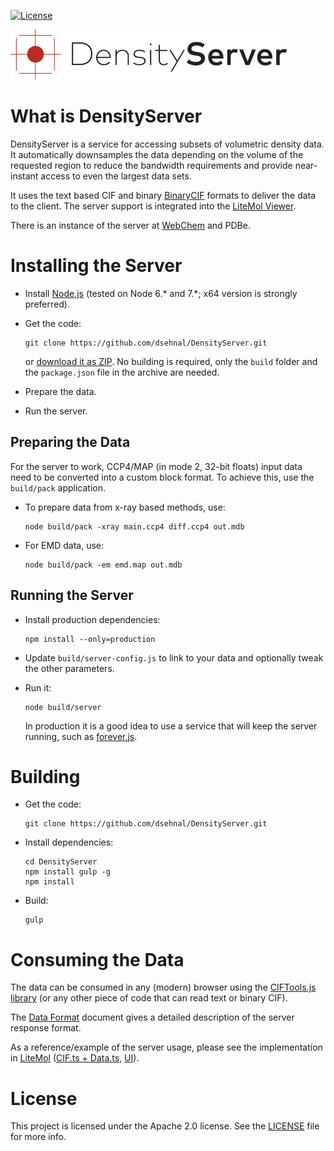 [![License](https://img.shields.io/badge/License-Apache%202.0-blue.svg?style=flat)](https://github.com/dsehnal/DensityServer/blob/master/LICENSE)

![DensityServer](logo.png)

What is DensityServer
=====================

DensityServer is a service for accessing subsets of volumetric density data. It automatically downsamples the data depending on the volume of the requested region to reduce the bandwidth requirements and provide near-instant access to even the largest data sets.

It uses the text based CIF and binary [BinaryCIF](https://github.com/dsehnal/BinaryCIF) formats to deliver the data to the client. The server support is integrated into the 
[LiteMol Viewer](https://github.com/dsehnal/LiteMol).

There is an instance of the server at [WebChem](https://webchem.ncbr.muni.cz/DensityServer/) and PDBe.

Installing the Server 
=====================

- Install [Node.js](https://nodejs.org/en/) (tested on Node 6.* and 7.*; x64 version is strongly preferred).
- Get the code:

    ```
    git clone https://github.com/dsehnal/DensityServer.git
    ```
    or [download it as ZIP](https://github.com/dsehnal/DensityServer/archive/master.zip). No building is required, only the `build` folder and the ``package.json`` file in the archive are needed.

- Prepare the data.
- Run the server.

Preparing the Data
------------------

For the server to work, CCP4/MAP (in mode 2, 32-bit floats) input data need to be converted into a custom block format. 
To achieve this, use the ``build/pack`` application.

- To prepare data from x-ray based methods, use: 

    ```
    node build/pack -xray main.ccp4 diff.ccp4 out.mdb
    ```

- For EMD data, use:

    ```
    node build/pack -em emd.map out.mdb
    ```

Running the Server
------------------

- Install production dependencies:

   ```
   npm install --only=production
   ```

- Update ``build/server-config.js`` to link to your data and optionally tweak the other parameters.

- Run it:

    ```
    node build/server
    ```

    In production it is a good idea to use a service that will keep the server running, such as [forever.js](https://github.com/foreverjs/forever).

Building
========

- Get the code:

    ```
    git clone https://github.com/dsehnal/DensityServer.git
    ```

- Install dependencies:

    ```
    cd DensityServer
    npm install gulp -g
    npm install
    ```

- Build:

    ```
    gulp
    ```

Consuming the Data 
==================

The data can be consumed in any (modern) browser using the [CIFTools.js library](https://github.com/dsehnal/CIFTools.js) (or any other piece of code that can read text or binary CIF).

The [Data Format](docs/DataFormat.md) document gives a detailed description of the server response format.

As a reference/example of the server usage, please see the implementation in [LiteMol](https://github.com/dsehnal/LiteMol) ([CIF.ts + Data.ts](https://github.com/dsehnal/LiteMol/tree/master/src/lib/Core/Formats/Density), [UI](https://github.com/dsehnal/LiteMol/tree/master/src/Viewer/Extensions/DensityStreaming)).

License
=======

This project is licensed under the Apache 2.0 license. See the [LICENSE](https://github.com/dsehnal/DensityServer/blob/master/LICENSE) file for more info.
